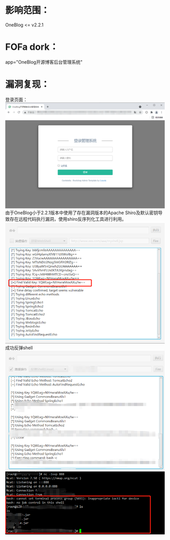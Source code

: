 # 影响范围：
OneBlog <= v2.2.1
# FOFa dork：
app="OneBlog开源博客后台管理系统"
# 漏洞复现：
登录页面：
![image](images/login.png)
由于OneBlog小于2.2.1版本中使用了存在漏洞版本的Apache Shiro及默认密钥导致存在远程代码执行漏洞，使用shiro反序列化工具进行利用。
![image](images/key.png)
成功反弹shell
![image](images/shell.png)
![image](images/success.png)
